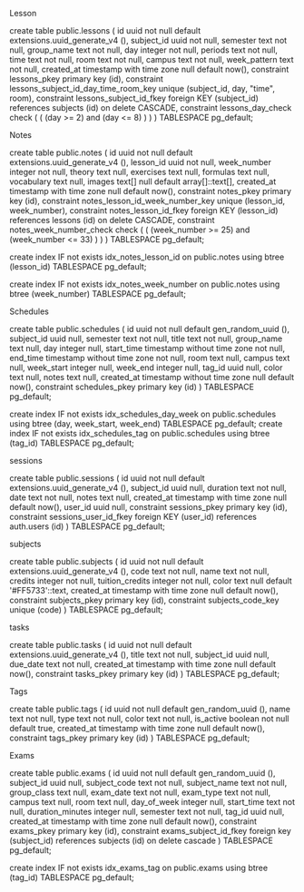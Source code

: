 Lesson

create table public.lessons (
  id uuid not null default extensions.uuid_generate_v4 (),
  subject_id uuid not null,
  semester text not null,
  group_name text not null,
  day integer not null,
  periods text not null,
  time text not null,
  room text not null,
  campus text not null,
  week_pattern text not null,
  created_at timestamp with time zone null default now(),
  constraint lessons_pkey primary key (id),
  constraint lessons_subject_id_day_time_room_key unique (subject_id, day, "time", room),
  constraint lessons_subject_id_fkey foreign KEY (subject_id) references subjects (id) on delete CASCADE,
  constraint lessons_day_check check (
    (
      (day >= 2)
      and (day <= 8)
    )
  )
) TABLESPACE pg_default;





Notes

create table public.notes (
  id uuid not null default extensions.uuid_generate_v4 (),
  lesson_id uuid not null,
  week_number integer not null,
  theory text null,
  exercises text null,
  formulas text null,
  vocabulary text null,
  images text[] null default array[]::text[],
  created_at timestamp with time zone null default now(),
  constraint notes_pkey primary key (id),
  constraint notes_lesson_id_week_number_key unique (lesson_id, week_number),
  constraint notes_lesson_id_fkey foreign KEY (lesson_id) references lessons (id) on delete CASCADE,
  constraint notes_week_number_check check (
    (
      (week_number >= 25)
      and (week_number <= 33)
    )
  )
) TABLESPACE pg_default;

create index IF not exists idx_notes_lesson_id on public.notes using btree (lesson_id) TABLESPACE pg_default;

create index IF not exists idx_notes_week_number on public.notes using btree (week_number) TABLESPACE pg_default;





Schedules

create table public.schedules (
  id uuid not null default gen_random_uuid (),
  subject_id uuid null,
  semester text not null,
  title text not null,
  group_name text null,
  day integer null,
  start_time timestamp without time zone not null,
  end_time timestamp without time zone not null,
  room text null,
  campus text null,
  week_start integer null,
  week_end integer null,
  tag_id uuid null,
  color text null,
  notes text null,
  created_at timestamp without time zone null default now(),
  constraint schedules_pkey primary key (id)
) TABLESPACE pg_default;

create index IF not exists idx_schedules_day_week on public.schedules using btree (day, week_start, week_end) TABLESPACE pg_default;
create index IF not exists idx_schedules_tag on public.schedules using btree (tag_id) TABLESPACE pg_default;





sessions

create table public.sessions (
  id uuid not null default extensions.uuid_generate_v4 (),
  subject_id uuid null,
  duration text not null,
  date text not null,
  notes text null,
  created_at timestamp with time zone null default now(),
  user_id uuid null,
  constraint sessions_pkey primary key (id),
  constraint sessions_user_id_fkey foreign KEY (user_id) references auth.users (id)
) TABLESPACE pg_default;





subjects

create table public.subjects (
  id uuid not null default extensions.uuid_generate_v4 (),
  code text not null,
  name text not null,
  credits integer not null,
  tuition_credits integer not null,
  color text null default '#FF5733'::text,
  created_at timestamp with time zone null default now(),
  constraint subjects_pkey primary key (id),
  constraint subjects_code_key unique (code)
) TABLESPACE pg_default;





tasks

create table public.tasks (
  id uuid not null default extensions.uuid_generate_v4 (),
  title text not null,
  subject_id uuid null,
  due_date text not null,
  created_at timestamp with time zone null default now(),
  constraint tasks_pkey primary key (id)
) TABLESPACE pg_default;


Tags

create table public.tags (
  id uuid not null default gen_random_uuid (),
  name text not null,
  type text not null,
  color text not null,
  is_active boolean not null default true,
  created_at timestamp with time zone null default now(),
  constraint tags_pkey primary key (id)
) TABLESPACE pg_default;


Exams

create table public.exams (
  id uuid not null default gen_random_uuid (),
  subject_id uuid null,
  subject_code text not null,
  subject_name text not null,
  group_class text null,
  exam_date text not null,
  exam_type text not null,
  campus text null,
  room text null,
  day_of_week integer null,
  start_time text not null,
  duration_minutes integer null,
  semester text not null,
  tag_id uuid null,
  created_at timestamp with time zone null default now(),
  constraint exams_pkey primary key (id),
  constraint exams_subject_id_fkey foreign key (subject_id) references subjects (id) on delete cascade
) TABLESPACE pg_default;

create index IF not exists idx_exams_tag on public.exams using btree (tag_id) TABLESPACE pg_default;
